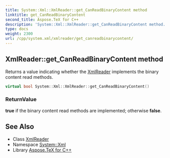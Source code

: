 ```yaml
---
title: System::Xml::XmlReader::get_CanReadBinaryContent method
linktitle: get_CanReadBinaryContent
second_title: Aspose.TeX for C++
description: 'System::Xml::XmlReader::get_CanReadBinaryContent method. Returns a value indicating whether the XmlReader implements the binary content read methods in C++.'
type: docs
weight: 2300
url: /cpp/system.xml/xmlreader/get_canreadbinarycontent/
---
```

## XmlReader::get_CanReadBinaryContent method


Returns a value indicating whether the [XmlReader](../) implements the binary content read methods.

```cpp
virtual bool System::Xml::XmlReader::get_CanReadBinaryContent()
```


### ReturnValue

**true** if the binary content read methods are implemented; otherwise **false**.

## See Also

* Class [XmlReader](../)
* Namespace [System::Xml](../../)
* Library [Aspose.TeX for C++](../../../)
